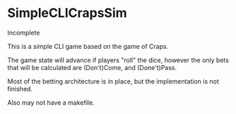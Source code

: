 # SimpleCLICrapsSim
Incomplete

This is a simple CLI game based on the game of Craps.

The game state will advance if players "roll" the dice, however the only bets that will be calculated are (Don't)Come, and (Done't)Pass.

Most of the betting architecture is in place, but the implementation is not finished.

Also may not have a makefile.
